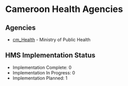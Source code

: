 # Cameroon Health Agencies

## Agencies

- [cm_Health](cm_Health/index.md) - Ministry of Public Health

## HMS Implementation Status

- Implementation Complete: 0
- Implementation In Progress: 0
- Implementation Planned: 1
